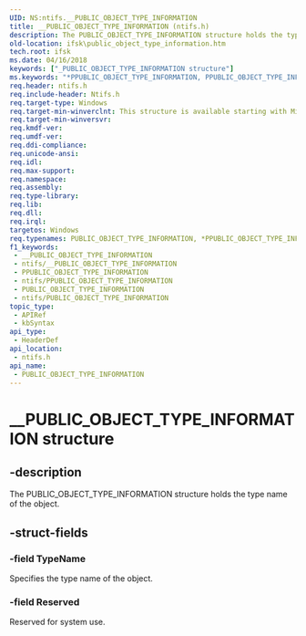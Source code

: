 ```yaml
---
UID: NS:ntifs.__PUBLIC_OBJECT_TYPE_INFORMATION
title: __PUBLIC_OBJECT_TYPE_INFORMATION (ntifs.h)
description: The PUBLIC_OBJECT_TYPE_INFORMATION structure holds the type name of the object.
old-location: ifsk\public_object_type_information.htm
tech.root: ifsk
ms.date: 04/16/2018
keywords: ["_PUBLIC_OBJECT_TYPE_INFORMATION structure"]
ms.keywords: "*PPUBLIC_OBJECT_TYPE_INFORMATION, PPUBLIC_OBJECT_TYPE_INFORMATION, PPUBLIC_OBJECT_TYPE_INFORMATION structure pointer [Installable File System Drivers], PUBLIC_OBJECT_TYPE_INFORMATION, PUBLIC_OBJECT_TYPE_INFORMATION structure [Installable File System Drivers], __PUBLIC_OBJECT_TYPE_INFORMATION, ifsk.public_object_type_information, ntifs/PPUBLIC_OBJECT_TYPE_INFORMATION, ntifs/PUBLIC_OBJECT_TYPE_INFORMATION, objectstructures_54a0adde-cbf0-47c3-a1ab-aa426758c8b9.xml"
req.header: ntifs.h
req.include-header: Ntifs.h
req.target-type: Windows
req.target-min-winverclnt: This structure is available starting with Microsoft Windows 2000.
req.target-min-winversvr: 
req.kmdf-ver: 
req.umdf-ver: 
req.ddi-compliance: 
req.unicode-ansi: 
req.idl: 
req.max-support: 
req.namespace: 
req.assembly: 
req.type-library: 
req.lib: 
req.dll: 
req.irql: 
targetos: Windows
req.typenames: PUBLIC_OBJECT_TYPE_INFORMATION, *PPUBLIC_OBJECT_TYPE_INFORMATION
f1_keywords:
 - __PUBLIC_OBJECT_TYPE_INFORMATION
 - ntifs/__PUBLIC_OBJECT_TYPE_INFORMATION
 - PPUBLIC_OBJECT_TYPE_INFORMATION
 - ntifs/PPUBLIC_OBJECT_TYPE_INFORMATION
 - PUBLIC_OBJECT_TYPE_INFORMATION
 - ntifs/PUBLIC_OBJECT_TYPE_INFORMATION
topic_type:
 - APIRef
 - kbSyntax
api_type:
 - HeaderDef
api_location:
 - ntifs.h
api_name:
 - PUBLIC_OBJECT_TYPE_INFORMATION
---
```


# __PUBLIC_OBJECT_TYPE_INFORMATION structure


## -description

The PUBLIC_OBJECT_TYPE_INFORMATION structure holds the type name of the object.

## -struct-fields

### -field TypeName

Specifies the type name of the object.

### -field Reserved

Reserved for system use.

